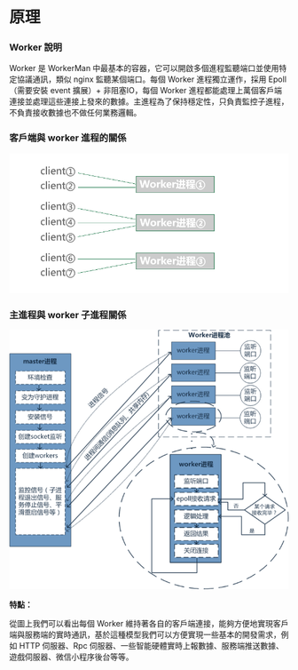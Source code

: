 # 原理

### Worker 說明
Worker 是 WorkerMan 中最基本的容器，它可以開啟多個進程監聽端口並使用特定協議通訊，類似 nginx 監聽某個端口。每個 Worker 進程獨立運作，採用 Epoll（需要安裝 event 擴展）+ 非阻塞IO，每個 Worker 進程都能處理上萬個客戶端連接並處理這些連接上發來的數據。主進程為了保持穩定性，只負責監控子進程，不負責接收數據也不做任何業務邏輯。

### 客戶端與 worker 進程的關係
![workerman master woker模型](images/Worker.png)

### 主進程與 worker 子進程關係
![workerman master woker模型](images/Worker2.png)

**特點：**

從圖上我們可以看出每個 Worker 維持著各自的客戶端連接，能夠方便地實現客戶端與服務端的實時通訊，基於這種模型我們可以方便實現一些基本的開發需求，例如 HTTP 伺服器、Rpc 伺服器、一些智能硬體實時上報數據、服務端推送數據、遊戲伺服器、微信小程序後台等等。
